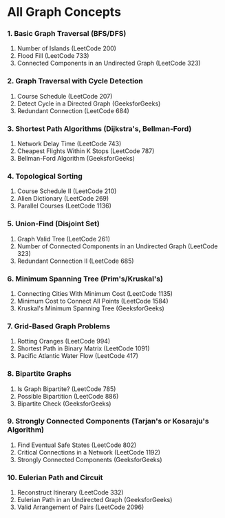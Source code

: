 # All Graph Concepts

### 1. Basic Graph Traversal (BFS/DFS)

1. Number of Islands (LeetCode 200)
2. Flood Fill (LeetCode 733)
3. Connected Components in an Undirected Graph (LeetCode 323)

### 2. Graph Traversal with Cycle Detection

1. Course Schedule (LeetCode 207)
2. Detect Cycle in a Directed Graph (GeeksforGeeks)
3. Redundant Connection (LeetCode 684)

### 3. Shortest Path Algorithms (Dijkstra's, Bellman-Ford)

1. Network Delay Time (LeetCode 743)
2. Cheapest Flights Within K Stops (LeetCode 787)
3. Bellman-Ford Algorithm (GeeksforGeeks)

### 4. Topological Sorting

1. Course Schedule II (LeetCode 210)
2. Alien Dictionary (LeetCode 269)
3. Parallel Courses (LeetCode 1136)

### 5. Union-Find (Disjoint Set)

1. Graph Valid Tree (LeetCode 261)
2. Number of Connected Components in an Undirected Graph (LeetCode 323)
3. Redundant Connection II (LeetCode 685)

### 6. Minimum Spanning Tree (Prim's/Kruskal's)

1. Connecting Cities With Minimum Cost (LeetCode 1135)
2. Minimum Cost to Connect All Points (LeetCode 1584)
3. Kruskal's Minimum Spanning Tree (GeeksforGeeks)

### 7. Grid-Based Graph Problems

1. Rotting Oranges (LeetCode 994)
2. Shortest Path in Binary Matrix (LeetCode 1091)
3. Pacific Atlantic Water Flow (LeetCode 417)

### 8. Bipartite Graphs

1. Is Graph Bipartite? (LeetCode 785)
2. Possible Bipartition (LeetCode 886)
3. Bipartite Check (GeeksforGeeks)

### 9. Strongly Connected Components (Tarjan's or Kosaraju's Algorithm)

1. Find Eventual Safe States (LeetCode 802)
2. Critical Connections in a Network (LeetCode 1192)
3. Strongly Connected Components (GeeksforGeeks)

### 10. Eulerian Path and Circuit

1. Reconstruct Itinerary (LeetCode 332)
2. Eulerian Path in an Undirected Graph (GeeksforGeeks)
3. Valid Arrangement of Pairs (LeetCode 2096)
